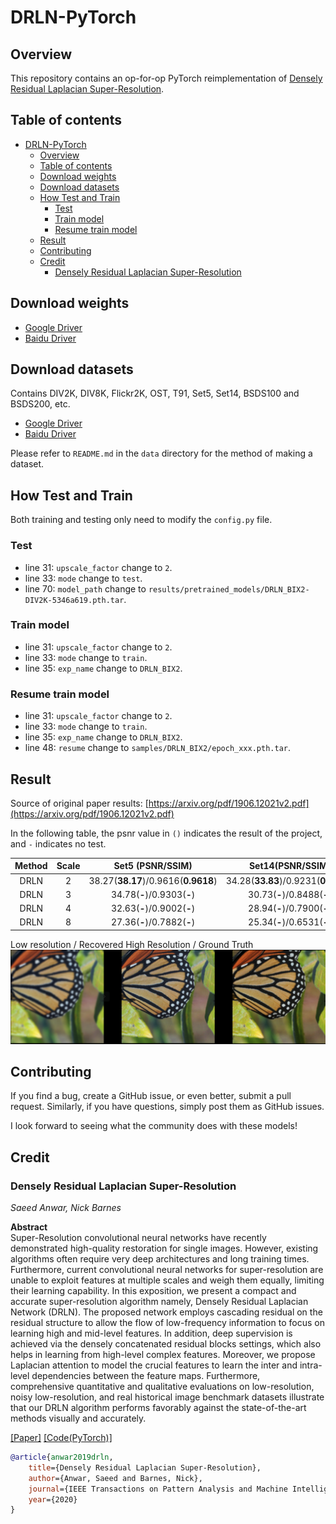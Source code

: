# DRLN-PyTorch

## Overview

This repository contains an op-for-op PyTorch reimplementation of [Densely Residual Laplacian Super-Resolution](https://arxiv.org/abs/1906.12021v2).

## Table of contents

- [DRLN-PyTorch](#drln-pytorch)
    - [Overview](#overview)
    - [Table of contents](#table-of-contents)
    - [Download weights](#download-weights)
    - [Download datasets](#download-datasets)
    - [How Test and Train](#how-test-and-train)
        - [Test](#test)
        - [Train model](#train-model)
        - [Resume train model](#resume-train-model)
    - [Result](#result)
    - [Contributing](#contributing)
    - [Credit](#credit)
        - [Densely Residual Laplacian Super-Resolution](#densely-residual-laplacian-super-resolution)

## Download weights

- [Google Driver](https://drive.google.com/drive/folders/17ju2HN7Y6pyPK2CC_AqnAfTOe9_3hCQ8?usp=sharing)
- [Baidu Driver](https://pan.baidu.com/s/1yNs4rqIb004-NKEdKBJtYg?pwd=llot)

## Download datasets

Contains DIV2K, DIV8K, Flickr2K, OST, T91, Set5, Set14, BSDS100 and BSDS200, etc.

- [Google Driver](https://drive.google.com/drive/folders/1A6lzGeQrFMxPqJehK9s37ce-tPDj20mD?usp=sharing)
- [Baidu Driver](https://pan.baidu.com/s/1o-8Ty_7q6DiS3ykLU09IVg?pwd=llot)

Please refer to `README.md` in the `data` directory for the method of making a dataset.

## How Test and Train

Both training and testing only need to modify the `config.py` file. 

### Test

- line 31: `upscale_factor` change to `2`.
- line 33: `mode` change to `test`.
- line 70: `model_path` change to `results/pretrained_models/DRLN_BIX2-DIV2K-5346a619.pth.tar`.

### Train model

- line 31: `upscale_factor` change to `2`.
- line 33: `mode` change to `train`.
- line 35: `exp_name` change to `DRLN_BIX2`.

### Resume train model

- line 31: `upscale_factor` change to `2`.
- line 33: `mode` change to `train`.
- line 35: `exp_name` change to `DRLN_BIX2`.
- line 48: `resume` change to `samples/DRLN_BIX2/epoch_xxx.pth.tar`.

## Result

Source of original paper results: [https://arxiv.org/pdf/1906.12021v2.pdf](https://arxiv.org/pdf/1906.12021v2.pdf)

In the following table, the psnr value in `()` indicates the result of the project, and `-` indicates no test.

| Method | Scale |          Set5 (PSNR/SSIM)           |          Set14(PSNR/SSIM)           |          BSD100(PSNR/SSIM)          |      Urban100(PSNR/SSIM)       |         Manga109(PSNR/SSIM)         |
|:------:|:-----:|:-----------------------------------:|:-----------------------------------:|:-----------------------------------:|:------------------------------:|:-----------------------------------:|
|  DRLN  |   2   | 38.27(**38.17**)/0.9616(**0.9618**) | 34.28(**33.83**)/0.9231(**0.9204**) | 32.47(**32.27**)/0.9032(**0.9017**) | 33.54(**32.64**)/0.9332(**-**) | 39.75(**38.87**)/0.9792(**0.9779**) |
|  DRLN  |   3   |     34.78(**-**)/0.9303(**-**)      |     30.73(**-**)/0.8488(**-**)      |     29.36(**-**)/0.8117(**-**)      |   29.21(**-**)/0.8722(**-**)   |     34.71(**-**)/0.9509(**-**)      |
|  DRLN  |   4   |     32.63(**-**)/0.9002(**-**)      |     28.94(**-**)/0.7900(**-**)      |     27.83(**-**)/0.7444(**-**)      |   26.98(**-**)/0.8119(**-**)   |     31.54(**-**)/0.9196(**-**)      |
|  DRLN  |   8   |     27.36(**-**)/0.7882(**-**)      |     25.34(**-**)/0.6531(**-**)      |     25.01(**-**)/0.6057(**-**)      |  23.06(**-**)/0.64712(**-**)   |     25.29(**-**)/0.8041(**-**)      |

Low resolution / Recovered High Resolution / Ground Truth
<span align="center"><img src="figure/result.png"/></span>

## Contributing

If you find a bug, create a GitHub issue, or even better, submit a pull request. Similarly, if you have questions,
simply post them as GitHub issues.

I look forward to seeing what the community does with these models!

## Credit

### Densely Residual Laplacian Super-Resolution

_Saeed Anwar, Nick Barnes_ <br>

**Abstract** <br>
Super-Resolution convolutional neural networks have recently demonstrated high-quality restoration for single images.
However, existing algorithms often require very deep architectures and long training times. Furthermore, current
convolutional neural networks for super-resolution are unable to exploit features at multiple scales and weigh them
equally, limiting their learning capability. In this exposition, we present a compact and accurate super-resolution
algorithm namely, Densely Residual Laplacian Network (DRLN). The proposed network employs cascading residual on the
residual structure to allow the flow of low-frequency information to focus on learning high and mid-level features. In
addition, deep supervision is achieved via the densely concatenated residual blocks settings, which also helps in
learning from high-level complex features. Moreover, we propose Laplacian attention to model the crucial features to
learn the inter and intra-level dependencies between the feature maps. Furthermore, comprehensive quantitative and
qualitative evaluations on low-resolution, noisy low-resolution, and real historical image benchmark datasets illustrate
that our DRLN algorithm performs favorably against the state-of-the-art methods visually and accurately.

[[Paper]](https://arxiv.org/pdf/1906.12021v2) [[Code(PyTorch)]](https://github.com/saeed-anwar/DRLN)

```bibtex
@article{anwar2019drln,
    title={Densely Residual Laplacian Super-Resolution},
    author={Anwar, Saeed and Barnes, Nick},
    journal={IEEE Transactions on Pattern Analysis and Machine Intelligence (TPAMI)},
    year={2020}
}
```
